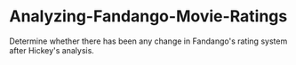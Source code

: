 # Analyzing-Fandango-Movie-Ratings
Determine whether there has been any change in Fandango's rating system after Hickey's analysis.
